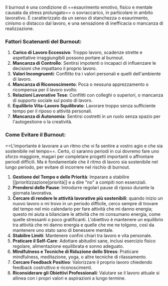 Il burnout è una condizione di ==esaurimento emotivo, fisico e mentale causata da stress prolungato== o sovraccarico, in particolare in ambito lavorativo.
È caratterizzato da un senso di stanchezza o esaurimento, cinismo o distacco dal lavoro, e una sensazione di inefficacia o mancanza di realizzazione.

### Fattori Scatenanti del Burnout:
1. **Carico di Lavoro Eccessivo**: Troppo lavoro, scadenze strette e aspettative irraggiungibili possono portare al burnout.
2. **Mancanza di Controllo**: Sentirsi impotenti o incapaci di influenzare le decisioni che impattano il proprio lavoro.
3. **Valori Incongruenti**: Conflitto tra i valori personali e quelli dell'ambiente di lavoro.
4. **Mancanza di Riconoscimento**: Poca o nessuna apprezzamento o ricompensa per il lavoro svolto.
5. **Relazioni Lavorative Tese**: Conflitti con colleghi o superiori, o mancanza di supporto sociale sul posto di lavoro.
6. **Equilibrio Vita-Lavoro Squilibrato**: Lavorare troppo senza sufficiente tempo per il riposo o attività personali.
7. **Mancanza di Autonomia**: Sentirsi costretti in un ruolo senza spazio per l'autogestione o la creatività.

### Come Evitare il Burnout:

==L'importante è lavorare a un ritmo che vi fa sentire a vostro agio e che sia sostenibile nel tempo==. Certo, ci saranno periodi in cui dovremo fare uno sforzo maggiore, magari per completare progetti importanti o affrontare periodi difficili. Ma è fondamentale che il ritmo di lavoro sia sostenibile nel lungo periodo, per evitare di incorrere nel rischio di burnout.

1. **Gestione del Tempo e delle Priorità**: Imparare a stabilire [[prioritizzazione|priorità]] e a dire "no" a compiti non essenziali.
2. **Prendersi delle Pause**: Introdurre regolari pause di riposo durante la giornata lavorativa. 
3. **Cercare di rendere le attività lavorative più sostenibili**: quando inizio un nuovo lavoro o mi trovo in un periodo difficile, cerco sempre di trovare del tempo nel mio calendario per fare attività che mi danno energia; questo mi aiuta a bilanciare le attività che mi consumano energia, come quelle stressanti o poco gratificanti. L'obiettivo è mantenere un equilibrio tra attività che mi danno energia e quelle che me ne tolgono, così da mantenere uno stato sano di benessere mentale.
4. **Stabilire Limiti**: Mantenere confini chiari tra lavoro e vita personale.
5. **Praticare il Self-Care**: Adottare abitudini sane, inclusi esercizio fisico regolare, alimentazione equilibrata e sonno adeguato.
6. **Mindfulness e Tecniche di Riduzione dello Stress**: Praticare mindfulness, meditazione, yoga, o altre tecniche di rilassamento.
7. **Cercare Feedback Positivo**: Valorizzare il proprio lavoro chiedendo feedback costruttivo e riconoscimenti.
8. **Riconsiderare gli Obiettivi Professionali**: Valutare se il lavoro attuale si allinea con i propri valori e aspirazioni a lungo termine.

